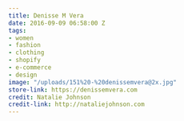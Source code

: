 ```yaml
---
title: Denisse M Vera
date: 2016-09-09 06:58:00 Z
tags:
- women
- fashion
- clothing
- shopify
- e-commerce
- design
image: "/uploads/151%20-%20denissemvera@2x.jpg"
store-link: https://denissemvera.com
credit: Natalie Johnson
credit-link: http://nataliejohnson.com
---
```


